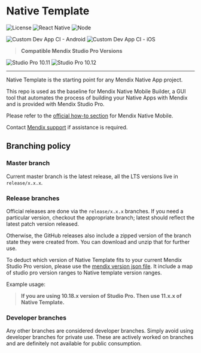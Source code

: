 # Native Template

![License](https://img.shields.io/badge/license-MIT-blue.svg)
![React Native](https://img.shields.io/badge/react_native-0.75.4-blue.svg)
![Node](https://img.shields.io/badge/node-v20-green.svg)

![Custom Dev App CI - Android](https://github.com/mendix/native-template/actions/workflows/android-build-custom-dev-app.yml/badge.svg?branch=master)
![Custom Dev App CI - iOS](https://github.com/mendix/native-template/actions/workflows/ios-build-custom-dev-app.yml/badge.svg?branch=master)

> **Compatible Mendix Studio Pro Versions**

![Studio Pro 10.11](https://img.shields.io/badge/Studio_Pro-10.11.x-blue)
![Studio Pro 10.12](https://img.shields.io/badge/Studio_Pro-10.12.x-blue)

---

Native Template is the starting point for any Mendix Native App project.

This repo is used as the baseline for Mendix Native Mobile Builder, a GUI tool that automates the process of building your Native Apps with Mendix and is provided with Mendix Studio Pro.

Please refer to the [official how-to section](https://docs.mendix.com/howto/mobile/native-mobile) for Mendix Native Mobile.

Contact [Mendix support](https://support.mendix.com/hc/en-us) if assistance is required.

## Branching policy

### Master branch

Current master branch is the latest release, all the LTS versions live in `release/x.x.x`.

### Release branches

Official releases are done via the `release/x.x.x` branches. If you need a particular version, checkout the appropriate branch; latest should reflect the latest patch version released.

Otherwise, the GitHub releases also include a zipped version of the branch state they were created from. You can download and unzip that for further use.

To deduct which version of Native Template fits to your current Mendix Studio Pro version, please use the [mendix version json file](https://github.com/mendix/native-template/blob/master/mendix_version.json). It include a map of studio pro version ranges to Native template version ranges.

Example usage:

> **If you are using 10.18.x version of Studio Pro. Then use 11.x.x of Native Template.**

### Developer branches

Any other branches are considered developer branches.
Simply avoid using developer branches for private use. These are actively worked on branches and are definitely not available for public consumption.
